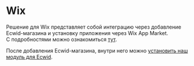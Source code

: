 # Wix

Решение для Wix представляет собой интеграцию через  добавление Ecwid-магазина и установку приложения через Wix App Market.  
С подробностями можно ознакомиться [тут](https://support.ecwid.com/hc/ru/articles/207808335).  
  
После добавления Ecwid-магазина, внутри него можно [установить наш модуль для Ecwid](https://help.unitpay.ru/modules/cms-modules/ecwid).

